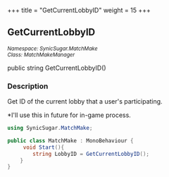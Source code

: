 +++
title = "GetCurrentLobbyID"
weight = 15
+++
## GetCurrentLobbyID
<small>*Namespace: SynicSugar.MatchMake* <br>
*Class: MatchMakeManager* </small>

public string GetCurrentLobbyID()


### Description
Get ID of the current lobby that a user's participating.

*I'll use this in future for in-game process.


```cs
using SynicSugar.MatchMake;

public class MatchMake : MonoBehaviour {
     void Start(){
        string LobbyID = GetCurrentLobbyID();
    }
}
```